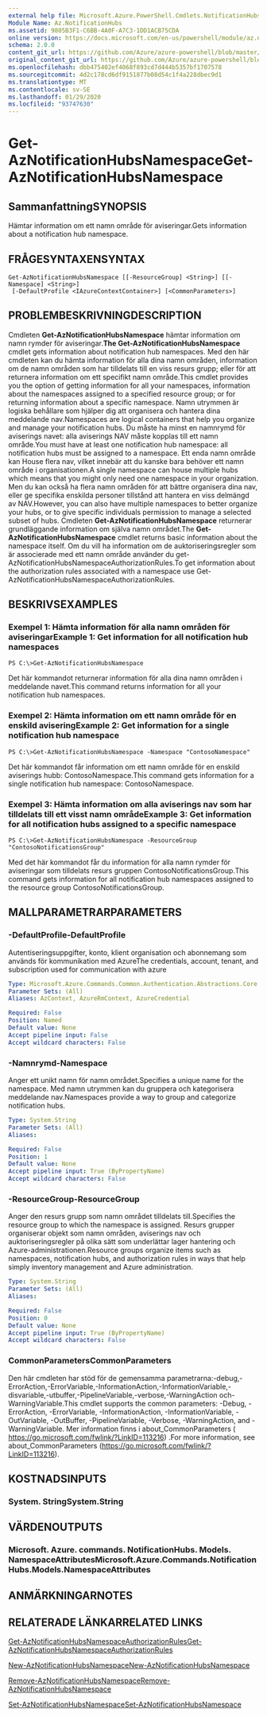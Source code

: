 ```yaml
---
external help file: Microsoft.Azure.PowerShell.Cmdlets.NotificationHubs.dll-Help.xml
Module Name: Az.NotificationHubs
ms.assetid: 9805B3F1-C6BB-4A0F-A7C3-1DD1ACB75CDA
online version: https://docs.microsoft.com/en-us/powershell/module/az.notificationhubs/get-aznotificationhubsnamespace
schema: 2.0.0
content_git_url: https://github.com/Azure/azure-powershell/blob/master/src/NotificationHubs/NotificationHubs/help/Get-AzNotificationHubsNamespace.md
original_content_git_url: https://github.com/Azure/azure-powershell/blob/master/src/NotificationHubs/NotificationHubs/help/Get-AzNotificationHubsNamespace.md
ms.openlocfilehash: dbb475402ef4068f893cd7d444b5357bf1707578
ms.sourcegitcommit: 4d2c178cd6df9151877b08d54c1f4a228dbec9d1
ms.translationtype: MT
ms.contentlocale: sv-SE
ms.lasthandoff: 01/29/2020
ms.locfileid: "93747630"
---
```

# <span data-ttu-id="5e9cd-101">Get-AzNotificationHubsNamespace</span><span class="sxs-lookup"><span data-stu-id="5e9cd-101">Get-AzNotificationHubsNamespace</span></span>

## <span data-ttu-id="5e9cd-102">Sammanfattning</span><span class="sxs-lookup"><span data-stu-id="5e9cd-102">SYNOPSIS</span></span>
<span data-ttu-id="5e9cd-103">Hämtar information om ett namn område för aviseringar.</span><span class="sxs-lookup"><span data-stu-id="5e9cd-103">Gets information about a notification hub namespace.</span></span>

## <span data-ttu-id="5e9cd-104">FRÅGESYNTAXEN</span><span class="sxs-lookup"><span data-stu-id="5e9cd-104">SYNTAX</span></span>

```
Get-AzNotificationHubsNamespace [[-ResourceGroup] <String>] [[-Namespace] <String>]
 [-DefaultProfile <IAzureContextContainer>] [<CommonParameters>]
```

## <span data-ttu-id="5e9cd-105">PROBLEMBESKRIVNING</span><span class="sxs-lookup"><span data-stu-id="5e9cd-105">DESCRIPTION</span></span>
<span data-ttu-id="5e9cd-106">Cmdleten **Get-AzNotificationHubsNamespace** hämtar information om namn rymder för aviseringar.</span><span class="sxs-lookup"><span data-stu-id="5e9cd-106">**The Get-AzNotificationHubsNamespace** cmdlet gets information about notification hub namespaces.</span></span>
<span data-ttu-id="5e9cd-107">Med den här cmdleten kan du hämta information för alla dina namn områden, information om de namn områden som har tilldelats till en viss resurs grupp; eller för att returnera information om ett specifikt namn område.</span><span class="sxs-lookup"><span data-stu-id="5e9cd-107">This cmdlet provides you the option of getting information for all your namespaces, information about the namespaces assigned to a specified resource group; or for returning information about a specific namespace.</span></span>
<span data-ttu-id="5e9cd-108">Namn utrymmen är logiska behållare som hjälper dig att organisera och hantera dina meddelande nav.</span><span class="sxs-lookup"><span data-stu-id="5e9cd-108">Namespaces are logical containers that help you organize and manage your notification hubs.</span></span>
<span data-ttu-id="5e9cd-109">Du måste ha minst en namnrymd för aviserings navet: alla aviserings NAV måste kopplas till ett namn område.</span><span class="sxs-lookup"><span data-stu-id="5e9cd-109">You must have at least one notification hub namespace: all notification hubs must be assigned to a namespace.</span></span>
<span data-ttu-id="5e9cd-110">Ett enda namn område kan House flera nav, vilket innebär att du kanske bara behöver ett namn område i organisationen.</span><span class="sxs-lookup"><span data-stu-id="5e9cd-110">A single namespace can house multiple hubs which means that you might only need one namespace in your organization.</span></span>
<span data-ttu-id="5e9cd-111">Men du kan också ha flera namn områden för att bättre organisera dina nav, eller ge specifika enskilda personer tillstånd att hantera en viss delmängd av NAV.</span><span class="sxs-lookup"><span data-stu-id="5e9cd-111">However, you can also have multiple namespaces to better organize your hubs, or to give specific individuals permission to manage a selected subset of hubs.</span></span>
<span data-ttu-id="5e9cd-112">Cmdleten **Get-AzNotificationHubsNamespace** returnerar grundläggande information om själva namn området.</span><span class="sxs-lookup"><span data-stu-id="5e9cd-112">The **Get-AzNotificationHubsNamespace** cmdlet returns basic information about the namespace itself.</span></span>
<span data-ttu-id="5e9cd-113">Om du vill ha information om de auktoriseringsregler som är associerade med ett namn område använder du get-AzNotificationHubsNamespaceAuthorizationRules.</span><span class="sxs-lookup"><span data-stu-id="5e9cd-113">To get information about the authorization rules associated with a namespace use Get-AzNotificationHubsNamespaceAuthorizationRules.</span></span>

## <span data-ttu-id="5e9cd-114">BESKRIVS</span><span class="sxs-lookup"><span data-stu-id="5e9cd-114">EXAMPLES</span></span>

### <span data-ttu-id="5e9cd-115">Exempel 1: Hämta information för alla namn områden för aviseringar</span><span class="sxs-lookup"><span data-stu-id="5e9cd-115">Example 1: Get information for all notification hub namespaces</span></span>
```
PS C:\>Get-AzNotificationHubsNamespace
```

<span data-ttu-id="5e9cd-116">Det här kommandot returnerar information för alla dina namn områden i meddelande navet.</span><span class="sxs-lookup"><span data-stu-id="5e9cd-116">This command returns information for all your notification hub namespaces.</span></span>

### <span data-ttu-id="5e9cd-117">Exempel 2: Hämta information om ett namn område för en enskild avisering</span><span class="sxs-lookup"><span data-stu-id="5e9cd-117">Example 2: Get information for a single notification hub namespace</span></span>
```
PS C:\>Get-AzNotificationHubsNamespace -Namespace "ContosoNamespace"
```

<span data-ttu-id="5e9cd-118">Det här kommandot får information om ett namn område för en enskild aviserings hubb: ContosoNamespace.</span><span class="sxs-lookup"><span data-stu-id="5e9cd-118">This command gets information for a single notification hub namespace: ContosoNamespace.</span></span>

### <span data-ttu-id="5e9cd-119">Exempel 3: Hämta information om alla aviserings nav som har tilldelats till ett visst namn område</span><span class="sxs-lookup"><span data-stu-id="5e9cd-119">Example 3: Get information for all notification hubs assigned to a specific namespace</span></span>
```
PS C:\>Get-AzNotificationHubsNamespace -ResourceGroup "ContosoNotificationsGroup"
```

<span data-ttu-id="5e9cd-120">Med det här kommandot får du information för alla namn rymder för aviseringar som tilldelats resurs gruppen ContosoNotificationsGroup.</span><span class="sxs-lookup"><span data-stu-id="5e9cd-120">This command gets information for all notification hub namespaces assigned to the resource group ContosoNotificationsGroup.</span></span>

## <span data-ttu-id="5e9cd-121">MALLPARAMETRAR</span><span class="sxs-lookup"><span data-stu-id="5e9cd-121">PARAMETERS</span></span>

### <span data-ttu-id="5e9cd-122">-DefaultProfile</span><span class="sxs-lookup"><span data-stu-id="5e9cd-122">-DefaultProfile</span></span>
<span data-ttu-id="5e9cd-123">Autentiseringsuppgifter, konto, klient organisation och abonnemang som används för kommunikation med Azure</span><span class="sxs-lookup"><span data-stu-id="5e9cd-123">The credentials, account, tenant, and subscription used for communication with azure</span></span>

```yaml
Type: Microsoft.Azure.Commands.Common.Authentication.Abstractions.Core.IAzureContextContainer
Parameter Sets: (All)
Aliases: AzContext, AzureRmContext, AzureCredential

Required: False
Position: Named
Default value: None
Accept pipeline input: False
Accept wildcard characters: False
```

### <span data-ttu-id="5e9cd-124">-Namnrymd</span><span class="sxs-lookup"><span data-stu-id="5e9cd-124">-Namespace</span></span>
<span data-ttu-id="5e9cd-125">Anger ett unikt namn för namn området.</span><span class="sxs-lookup"><span data-stu-id="5e9cd-125">Specifies a unique name for the namespace.</span></span>
<span data-ttu-id="5e9cd-126">Med namn utrymmen kan du gruppera och kategorisera meddelande nav.</span><span class="sxs-lookup"><span data-stu-id="5e9cd-126">Namespaces provide a way to group and categorize notification hubs.</span></span>

```yaml
Type: System.String
Parameter Sets: (All)
Aliases:

Required: False
Position: 1
Default value: None
Accept pipeline input: True (ByPropertyName)
Accept wildcard characters: False
```

### <span data-ttu-id="5e9cd-127">-ResourceGroup</span><span class="sxs-lookup"><span data-stu-id="5e9cd-127">-ResourceGroup</span></span>
<span data-ttu-id="5e9cd-128">Anger den resurs grupp som namn området tilldelats till.</span><span class="sxs-lookup"><span data-stu-id="5e9cd-128">Specifies the resource group to which the namespace is assigned.</span></span>
<span data-ttu-id="5e9cd-129">Resurs grupper organiserar objekt som namn områden, aviserings nav och auktoriseringsregler på olika sätt som underlättar lager hantering och Azure-administrationen.</span><span class="sxs-lookup"><span data-stu-id="5e9cd-129">Resource groups organize items such as namespaces, notification hubs, and authorization rules in ways that help simply inventory management and Azure administration.</span></span>

```yaml
Type: System.String
Parameter Sets: (All)
Aliases:

Required: False
Position: 0
Default value: None
Accept pipeline input: True (ByPropertyName)
Accept wildcard characters: False
```

### <span data-ttu-id="5e9cd-130">CommonParameters</span><span class="sxs-lookup"><span data-stu-id="5e9cd-130">CommonParameters</span></span>
<span data-ttu-id="5e9cd-131">Den här cmdleten har stöd för de gemensamma parametrarna:-debug,-ErrorAction,-ErrorVariable,-InformationAction,-InformationVariable,-disvariable,-utbuffer,-PipelineVariable,-verbose,-WarningAction och-WarningVariable.</span><span class="sxs-lookup"><span data-stu-id="5e9cd-131">This cmdlet supports the common parameters: -Debug, -ErrorAction, -ErrorVariable, -InformationAction, -InformationVariable, -OutVariable, -OutBuffer, -PipelineVariable, -Verbose, -WarningAction, and -WarningVariable.</span></span> <span data-ttu-id="5e9cd-132">Mer information finns i about_CommonParameters ( https://go.microsoft.com/fwlink/?LinkID=113216) .</span><span class="sxs-lookup"><span data-stu-id="5e9cd-132">For more information, see about_CommonParameters (https://go.microsoft.com/fwlink/?LinkID=113216).</span></span>

## <span data-ttu-id="5e9cd-133">KOSTNADS</span><span class="sxs-lookup"><span data-stu-id="5e9cd-133">INPUTS</span></span>

### <span data-ttu-id="5e9cd-134">System. String</span><span class="sxs-lookup"><span data-stu-id="5e9cd-134">System.String</span></span>

## <span data-ttu-id="5e9cd-135">VÄRDEN</span><span class="sxs-lookup"><span data-stu-id="5e9cd-135">OUTPUTS</span></span>

### <span data-ttu-id="5e9cd-136">Microsoft. Azure. commands. NotificationHubs. Models. NamespaceAttributes</span><span class="sxs-lookup"><span data-stu-id="5e9cd-136">Microsoft.Azure.Commands.NotificationHubs.Models.NamespaceAttributes</span></span>

## <span data-ttu-id="5e9cd-137">ANMÄRKNINGAR</span><span class="sxs-lookup"><span data-stu-id="5e9cd-137">NOTES</span></span>

## <span data-ttu-id="5e9cd-138">RELATERADE LÄNKAR</span><span class="sxs-lookup"><span data-stu-id="5e9cd-138">RELATED LINKS</span></span>

[<span data-ttu-id="5e9cd-139">Get-AzNotificationHubsNamespaceAuthorizationRules</span><span class="sxs-lookup"><span data-stu-id="5e9cd-139">Get-AzNotificationHubsNamespaceAuthorizationRules</span></span>](./Get-AzNotificationHubsNamespaceAuthorizationRules.md)

[<span data-ttu-id="5e9cd-140">New-AzNotificationHubsNamespace</span><span class="sxs-lookup"><span data-stu-id="5e9cd-140">New-AzNotificationHubsNamespace</span></span>](./New-AzNotificationHubsNamespace.md)

[<span data-ttu-id="5e9cd-141">Remove-AzNotificationHubsNamespace</span><span class="sxs-lookup"><span data-stu-id="5e9cd-141">Remove-AzNotificationHubsNamespace</span></span>](./Remove-AzNotificationHubsNamespace.md)

[<span data-ttu-id="5e9cd-142">Set-AzNotificationHubsNamespace</span><span class="sxs-lookup"><span data-stu-id="5e9cd-142">Set-AzNotificationHubsNamespace</span></span>](./Set-AzNotificationHubsNamespace.md)


